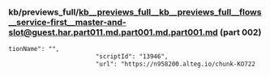 ### kb/previews_full/kb__previews_full__kb__previews_full__flows__service-first__master-and-slot@guest.har.part011.md.part001.md.part001.md (part 002)

```md
tionName": "",
                        "scriptId": "13946",
                        "url": "https://n958200.alteg.io/chunk-KO722
```

```
